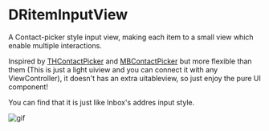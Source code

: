 # DRitemInputView
A Contact-picker style input view, making each item to a small view which enable multiple interactions.

Inspired by [THContactPicker](https://github.com/tristanhimmelman/THContactPicker) and [MBContactPicker](https://github.com/Citrrus/MBContactPicker) but more flexible than them (This is just a light uiview and you can connect it with any ViewController), it doesn't has an extra uitableview, so just enjoy the pure UI component!

You can find that it is just like Inbox's addres input style.

![gif](https://cloud.githubusercontent.com/assets/8768646/14769310/e8812276-0a88-11e6-98b8-2c0837378db4.gif)
